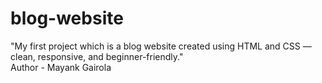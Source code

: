 # blog-website
"My first project which is a blog website created using HTML and CSS — clean, responsive, and beginner-friendly."
<br/>
Author - Mayank Gairola

